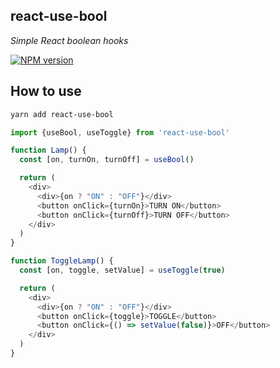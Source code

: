 ## react-use-bool

_Simple React boolean hooks_

[![NPM version](https://img.shields.io/npm/v/react-use-bool.svg)](https://www.npmjs.com/package/react-use-bool)

## How to use

```bash
yarn add react-use-bool
```

```js
import {useBool, useToggle} from 'react-use-bool'

function Lamp() {
  const [on, turnOn, turnOff] = useBool()

  return (
    <div>
      <div>{on ? "ON" : "OFF"}</div>
      <button onClick={turnOn}>TURN ON</button>
      <button onClick={turnOff}>TURN OFF</button>
    </div>
  )
}

function ToggleLamp() {
  const [on, toggle, setValue] = useToggle(true)

  return (
    <div>
      <div>{on ? "ON" : "OFF"}</div>
      <button onClick={toggle}>TOGGLE</button>
      <button onClick={() => setValue(false)}>OFF</button>
    </div>
  )
}
```
